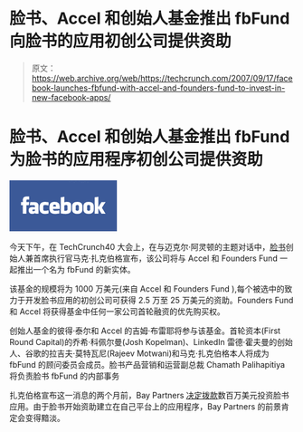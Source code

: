 # 脸书、Accel 和创始人基金推出 fbFund 向脸书的应用初创公司提供资助

> 原文：<https://web.archive.org/web/https://techcrunch.com/2007/09/17/facebook-launches-fbfund-with-accel-and-founders-fund-to-invest-in-new-facebook-apps/>

# 脸书、Accel 和创始人基金推出 fbFund 为脸书的应用程序初创公司提供资助

[![](img/26a6e937fbd09639e4650f412874feab.png)](https://web.archive.org/web/20230328151517/http://www.crunchbase.com/company/facebook)

今天下午，在 TechCrunch40 大会上，在与迈克尔·阿灵顿的主题对话中，[脸书](https://web.archive.org/web/20230328151517/http://crunchbase.com/company/facebook)创始人兼首席执行官马克·扎克伯格宣布，该公司将与 Accel 和 Founders Fund 一起推出一个名为 fbFund 的新实体。

该基金的规模将为 1000 万美元(来自 Accel 和 Founders Fund ),每个被选中的致力于开发脸书应用的初创公司可获得 2.5 万至 25 万美元的资助。Founders Fund 和 Accel 将获得基金中任何一家公司首轮融资的优先购买权。

创始人基金的彼得·泰尔和 Accel 的吉姆·布雷耶将参与该基金。首轮资本(First Round Capital)的乔希·科佩尔曼(Josh Kopelman)、LinkedIn 雷德·霍夫曼的创始人、谷歌的拉吉夫·莫特瓦尼(Rajeev Motwani)和马克·扎克伯格本人将成为 fbFund 的顾问委员会成员。脸书产品营销和运营副总裁 Chamath Palihapitiya 将负责脸书 fbFund 的内部事务

扎克伯格宣布这一消息的两个月前，Bay Partners [决定拨款](https://web.archive.org/web/20230328151517/https://techcrunch.com/2007/07/09/bay-partners-launches-facebook-apps-only-fund/)数百万美元投资脸书应用。由于脸书开始资助建立在自己平台上的应用程序，Bay Partners 的前景肯定会变得黯淡。